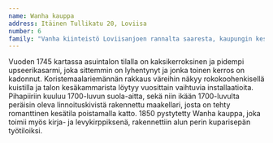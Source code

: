 ```yaml
---
name: Wanha kauppa
address: Itäinen Tullikatu 20, Loviisa
number: 6
family: "Vanha kiinteistö Loviisanjoen rannalta saaresta, kaupungin keskustasta tuli ostettua hetken huumassa vuonna 1994. Yli 200-vuotiaan asuintalon ”kylkiäisenä” tuli villiintynyt piha ja 1850 -luvulla rakennettu kaupparakennus, joka toimi alunperin kuparisepän pajana ja myymälänä ja 1900 -luvun alusta noin 60 vuotta sekatavarakauppana.\nOlemme itse kunnostaneet sen rähjäisessä kunnossa olleet sisätilat mm. koristemaalauksin. Suljettu kauppa oli mielestämme surullinen ja päätimme alkaa leikkiä kauppiaita. Kauppa on auki muutamana kesäviikonloppuna vuodessa ja myynnissä on omiin intohimoihimme liittyvää tavaraa. Kirjaosaston vastaavana toimii Leena ja levyosaston Jussi. Muuta ”roinaa” on kertynyt omista ja sukulaisten nurkista mm. astioita ja huonekaluja.\nLinnoitusupseerien rakentama, nyt katoton maakellari on toiminut sodan aikana kauppiasperheen pommisuojana. Siihen olemme perustaneet minipuutarhan.\nPihapiirin säilyttäminen vanhanaikaisena aittoineen on ollut meille tärkeää, onhan se on ollut edellisten asukkaiden jokapäiväistä arkea, heidän kulkiessaan talosta kaupalle, työpaikalleen.\nPS. Pihalta saattaa löytyä jotain epätavallista ja puutarhasta jotain kauheaa..."
---
```

Vuoden 1745 kartassa asuintalon tilalla on kaksikerroksinen ja pidempi upseerikasarmi, joka sittemmin on lyhentynyt ja jonka toinen kerros on kadonnut. Koristemaalariemännän rakkaus väreihin näkyy rokokoohenkisellä kuistilla ja talon kesäkammarista löytyy vuosittain vaihtuvia installaatioita. Pihapiiriin kuuluu 1700-luvun suola-aitta, sekä niin ikään 1700-luvulta peräisin oleva linnoituskivistä rakennettu maakellari, josta on tehty romanttinen kesätila poistamalla katto. 1850 pystytetty Wanha kauppa, joka toimii myös kirja- ja levykirppiksenä, rakennettiin alun perin kuparisepän työtiloiksi.
